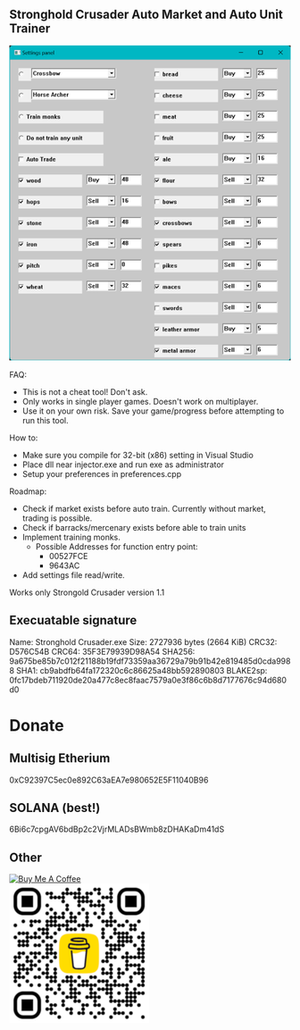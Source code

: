 Stronghold Crusader Auto Market and Auto Unit Trainer
-----------------------------------------------------
![image.png](autoTrade.png)

FAQ:
- This is not a cheat tool! Don't ask.
- Only works in single player games. Doesn't work on multiplayer.
- Use it on your own risk. Save your game/progress before attempting to run this tool.

How to:
- Make sure you compile for 32-bit (x86) setting in Visual Studio
- Place dll near injector.exe and run exe as administrator
- Setup your preferences in preferences.cpp
  
Roadmap:
- Check if market exists before auto train. Currently without market, trading is possible.
- Check if barracks/mercenary exists before able to train units
- Implement training monks.
  - Possible Addresses for function entry point:
    - 00527FCE
    - 9643AC
- Add settings file read/write.

Works only Strongold Crusader version 1.1

Execuatable signature
---------------------
Name: Stronghold Crusader.exe
Size: 2727936 bytes (2664 KiB)
CRC32: D576C54B
CRC64: 35F3E79939D98A54
SHA256: 9a675be85b7c012f21188b19fdf73359aa36729a79b91b42e819485d0cda9988
SHA1: cb9abdfb64fa172320c6c86625a48bb592890803
BLAKE2sp: 0fc17bdeb711920de20a477c8ec8faac7579a0e3f86c6b8d7177676c94d680d0

Donate
======
## Multisig Etherium
0xC92397C5ec0e892C63aEA7e980652E5F11040B96
## SOLANA (best!)
6Bi6c7cpgAV6bdBp2c2VjrMLADsBWmb8zDHAKaDm41dS
## Other
<a href="https://www.buymeacoffee.com/risitas" target="_blank"><img src="https://cdn.buymeacoffee.com/buttons/default-orange.png" alt="Buy Me A Coffee" height="41" width="174"></a> \
![QR code](bmc_qr.png)

